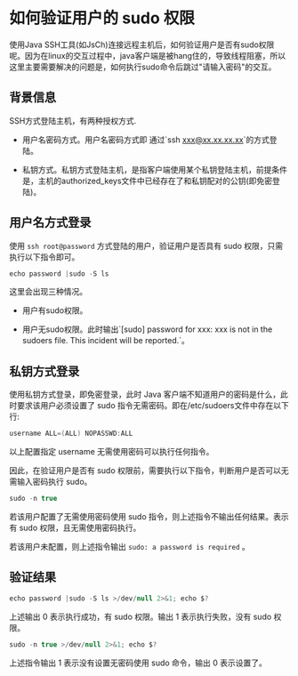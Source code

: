如何验证用户的 sudo 权限 
====================================

使用Java SSH工具(如JsCh)连接远程主机后，如何验证用户是否有sudo权限呢。因为在linux的交互过程中，java客户端是被hang住的，导致线程阻塞，所以这里主要需要解决的问题是，如何执行sudo命令后跳过"请输入密码"的交互。

背景信息 
-------------------------

SSH方式登陆主机，有两种授权方式.

* 用户名密码方式。用户名密码方式即 通过\`ssh xxx@xx.xx.xx.xx\`的方式登陆。

  

* 私钥方式。私钥方式登陆主机，是指客户端使用某个私钥登陆主机，前提条件是，主机的authorized_keys文件中已经存在了和私钥配对的公钥(即免密登陆)。

  




用户名方式登录 
----------------------------

使用 `ssh root@password` 方式登陆的用户，验证用户是否具有 sudo 权限，只需执行以下指令即可。

```java
echo password |sudo -S ls
```



这里会出现三种情况。

* 用户有sudo权限。

  




<!-- -->



<!-- -->

* 用户无sudo权限。此时输出\`\[sudo\] password for xxx: xxx is not in the sudoers file. This incident will be reported.\`。

  




私钥方式登录 
---------------------------

使用私钥方式登录，即免密登录，此时 Java 客户端不知道用户的密码是什么，此时要求该用户必须设置了 sudo 指令无需密码。即在/etc/sudoers文件中存在以下行:

```java
username ALL=(ALL) NOPASSWD:ALL
```



以上配置指定 username 无需使用密码可以执行任何指令。

因此，在验证用户是否有 sudo 权限前，需要执行以下指令，判断用户是否可以无需输入密码执行 sudo。

```java
sudo -n true
```



若该用户配置了无需使用密码使用 sudo 指令，则上述指令不输出任何结果。表示有 sudo 权限，且无需使用密码执行。

若该用户未配置，则上述指令输出 `sudo: a password is required` 。

验证结果 
-------------------------

```java
echo password |sudo -S ls >/dev/null 2>&1; echo $?
```



上述输出 0 表示执行成功，有 sudo 权限。输出 1 表示执行失败，没有 sudo 权限。

```java
sudo -n true >/dev/null 2>&1; echo $?
```



上述指令输出 1 表示没有设置无密码使用 sudo 命令，输出 0 表示设置了。




